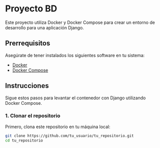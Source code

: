 # Proyecto BD

Este proyecto utiliza Docker y Docker Compose para crear un entorno de desarrollo para una aplicación Django.

## Prerrequisitos

Asegúrate de tener instalados los siguientes software en tu sistema:

- [Docker](https://www.docker.com/get-started)
- [Docker Compose](https://docs.docker.com/compose/install/)

## Instrucciones

Sigue estos pasos para levantar el contenedor con Django utilizando Docker Compose.

### 1. Clonar el repositorio

Primero, clona este repositorio en tu máquina local:

```sh
git clone https://github.com/tu_usuario/tu_repositorio.git
cd tu_repositorio
